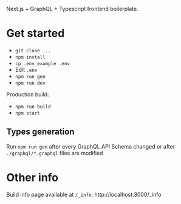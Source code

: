 Next.js + GraphQL + Typescript frontend boilerplate.

# Get started
- `git clone ...`
- `npm install`
-  `cp .env_example .env`
- Edit `.env`
- `npm run gen`
- `npm run dev`

Production build:
- `npm run build`
- `npm start`

## Types generation
Run `npm run gen` after every GraphQL API Schema changed or after `./graphql/*.graphql` files are modified

# Other info
Build info page available at `/_info`: http://localhost:3000/_info
